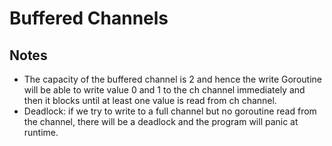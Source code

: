 # Buffered Channels

## Notes
- The capacity of the buffered channel is 2 and hence the write Goroutine will be able to write value 0 and 1 to the ch channel immediately and then it blocks until at least one value is read from ch channel.
- Deadlock: if we try to write to a full channel but no goroutine read from the channel, there will be a deadlock and the program will panic at runtime.
